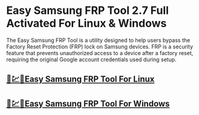 # Easy Samsung FRP Tool 2.7 Full Activated For Linux & Windows



​The Easy Samsung FRP Tool is a utility designed to help users bypass the Factory Reset Protection (FRP) lock on Samsung devices. FRP is a security feature that prevents unauthorized access to a device after a factory reset, requiring the original Google account credentials used during setup.



## [🚀💹🎉Easy Samsung FRP Tool For Linux](https://tinyurl.com/5n8xttf6)

## [🚀💹🎉Easy Samsung FRP Tool For Windows            ](https://tinyurl.com/5n8xttf6)
